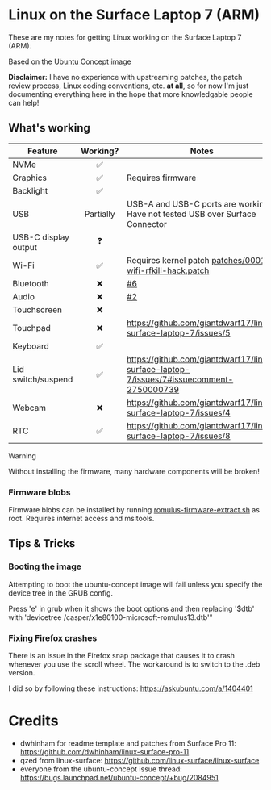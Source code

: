 # Linux on the Surface Laptop 7 (ARM)

These are my notes for getting Linux working on the Surface Laptop 7 (ARM).

Based on the [Ubuntu Concept image](https://discourse.ubuntu.com/t/ubuntu-24-10-concept-snapdragon-x-elite/48800/1)

**Disclaimer:** I have no experience with upstreaming patches, the patch review process, Linux coding conventions, etc. **at all**, so for now I'm just documenting everything here in the hope that more knowledgable people can help!

## What's working

| **Feature**               | **Working?** | **Notes**                                                                                                                                                  |
|---------------------------|:------------:|------------------------------------------------------------------------------------------------------------------------------------------------------------|
| NVMe                      |       ✅      |                                                                                                                                                            |
| Graphics                  |       ✅      | Requires firmware                                                                                          |
| Backlight                 |       ✅      |                                                                                                                                                    |
| USB                       |   Partially  | USB-A and USB-C ports are working. Have not tested USB over Surface Connector              |
| USB-C display output      |       ❓      |                                                                                                                                                            |
| Wi-Fi                     |       ✅      | Requires kernel patch [patches/0001-wifi-rfkill-hack.patch](patches/0001-wifi-rfkill-hack.patch)        |
| Bluetooth                 |       ❌      |  [#6](https://github.com/giantdwarf17/linux-surface-laptop-7/issues/6)                                                                                                                                                          |
| Audio                     |       ❌      |  [#2](https://github.com/giantdwarf17/linux-surface-laptop-7/issues/2) |
| Touchscreen               |       ❌      |                                                                                                                                                            |
| Touchpad               |       ❌      |     https://github.com/giantdwarf17/linux-surface-laptop-7/issues/5            |
| Keyboard             |       ✅      |                                                                                        |
| Lid switch/suspend        |       ✅      | https://github.com/giantdwarf17/linux-surface-laptop-7/issues/7#issuecomment-2750000739                                                                                                                                      |
| Webcam |       ❌      |     https://github.com/giantdwarf17/linux-surface-laptop-7/issues/4              |
| RTC |  ✅  | https://github.com/giantdwarf17/linux-surface-laptop-7/issues/8 |

> [!WARNING]
> Without installing the firmware, many hardware components will be broken!

### Firmware blobs

Firmware blobs can be installed by running [romulus-firmware-extract.sh](https://github.com/giantdwarf17/linux-surface-laptop-7/blob/main/romulus-firmware-extract.sh) as root. Requires internet access and msitools.

## Tips & Tricks

### Booting the image
Attempting to boot the ubuntu-concept image will fail unless you specify the device tree in the GRUB config. 

Press 'e' in grub when it shows the boot options and then replacing '$dtb' with 'devicetree /casper/x1e80100-microsoft-romulus13.dtb'"

### Fixing Firefox crashes
There is an issue in the Firefox snap package that causes it to crash whenever you use the scroll wheel. The workaround is to switch to the .deb version.

I did so by following these instructions: https://askubuntu.com/a/1404401

# Credits
* dwhinham for readme template and patches from Surface Pro 11: https://github.com/dwhinham/linux-surface-pro-11
* qzed from linux-surface: https://github.com/linux-surface/linux-surface
* everyone from the ubuntu-concept issue thread: https://bugs.launchpad.net/ubuntu-concept/+bug/2084951
